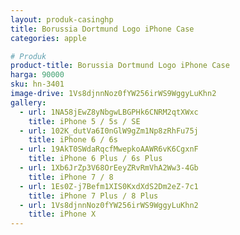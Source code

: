 ```yaml
---
layout: produk-casinghp
title: Borussia Dortmund Logo iPhone Case
categories: apple

# Produk
product-title: Borussia Dortmund Logo iPhone Case
harga: 90000
sku: hn-3401
image-drive: 1Vs8djnnNoz0fYW256irWS9WggyLuKhn2
gallery:
  - url: 1NA58jEwZ8yNbgwLBGPHk6CNRM2qtXWxc
    title: iPhone 5 / 5s / SE
  - url: 102K_dutVa6I0nGlW9gZm1Np8zRhFu75j
    title: iPhone 6 / 6s
  - url: 19AkT0SWdaRqcfMwepkoAAWR6vK6CgxnF
    title: iPhone 6 Plus / 6s Plus
  - url: 1Xb6JrZp3V68OrEeyZRvRmVhA2Ww3-4Gb
    title: iPhone 7 / 8
  - url: 1Es0Z-j7Befm1XIS0KxdXdS2Dm2eZ-7c1
    title: iPhone 7 Plus / 8 Plus
  - url: 1Vs8djnnNoz0fYW256irWS9WggyLuKhn2
    title: iPhone X
---
```

